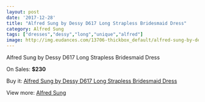 ```yaml
---
layout: post
date: '2017-12-28'
title: "Alfred Sung by Dessy D617 Long Strapless Bridesmaid Dress"
category: Alfred Sung
tags: ["dresses","dessy","long","unique","alfred"]
image: http://img.eudances.com/13706-thickbox_default/alfred-sung-by-dessy-d617-long-strapless-bridesmaid-dress.jpg
---
```

Alfred Sung by Dessy D617 Long Strapless Bridesmaid Dress

On Sales: **$230**
<a href="https://www.eudances.com/en/alfred-sung/4126-alfred-sung-by-dessy-d617-long-strapless-bridesmaid-dress.html"><amp-img layout="responsive" width="600" height="600" src="//img.eudances.com/13706-thickbox_default/alfred-sung-by-dessy-d617-long-strapless-bridesmaid-dress.jpg" alt="Alfred Sung by Dessy D617 Long Strapless Bridesmaid Dress 0" /></a>
<a href="https://www.eudances.com/en/alfred-sung/4126-alfred-sung-by-dessy-d617-long-strapless-bridesmaid-dress.html"><amp-img layout="responsive" width="600" height="600" src="//img.eudances.com/13709-thickbox_default/alfred-sung-by-dessy-d617-long-strapless-bridesmaid-dress.jpg" alt="Alfred Sung by Dessy D617 Long Strapless Bridesmaid Dress 1" /></a>
<a href="https://www.eudances.com/en/alfred-sung/4126-alfred-sung-by-dessy-d617-long-strapless-bridesmaid-dress.html"><amp-img layout="responsive" width="600" height="600" src="//img.eudances.com/13708-thickbox_default/alfred-sung-by-dessy-d617-long-strapless-bridesmaid-dress.jpg" alt="Alfred Sung by Dessy D617 Long Strapless Bridesmaid Dress 2" /></a>
<a href="https://www.eudances.com/en/alfred-sung/4126-alfred-sung-by-dessy-d617-long-strapless-bridesmaid-dress.html"><amp-img layout="responsive" width="600" height="600" src="//img.eudances.com/13707-thickbox_default/alfred-sung-by-dessy-d617-long-strapless-bridesmaid-dress.jpg" alt="Alfred Sung by Dessy D617 Long Strapless Bridesmaid Dress 3" /></a>

Buy it: [Alfred Sung by Dessy D617 Long Strapless Bridesmaid Dress](https://www.eudances.com/en/alfred-sung/4126-alfred-sung-by-dessy-d617-long-strapless-bridesmaid-dress.html "Alfred Sung by Dessy D617 Long Strapless Bridesmaid Dress")

View more: [Alfred Sung](https://www.eudances.com/en/52-alfred-sung "Alfred Sung")